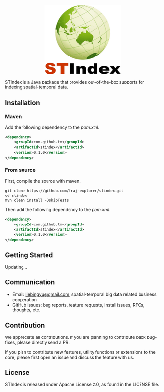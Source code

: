<p align='center'>
    <img src="./doc/logo.jpg" style="width: 50%;">
</p>

STIndex is a Java package that provides out-of-the-box supports for indexing spatial-temporal data.

## Installation

### Maven
Add the following dependency to the *pom.xml*.
```xml
<dependency>
    <groupId>com.github.tm</groupId>
    <artifactId>stindex</artifactId>
    <version>0.1.0</version>
</dependency>
```

### From source
First, compile the source with maven.
```shell
git clone https://github.com/traj-explorer/stindex.git
cd stindex
mvn clean install -DskipTests
```
Then add the following dependency to the *pom.xml*.
```xml
<dependency>
    <groupId>com.github.tm</groupId>
    <artifactId>stindex</artifactId>
    <version>0.1.0</version>
</dependency>
```

## Getting Started
Updating...

## Communication
+ Email: liebingyu@gmail.com, spatial-temporal big data related business cooperation
+ GitHub issues: bug reports, feature requests, install issues, RFCs, thoughts, etc.

## Contribution
We appreciate all contributions. If you are planning to contribute back bug-fixes, please directly 
send a PR.

If you plan to contribute new features, utility functions or extensions to the core, please first 
open an issue and discuss the feature with us.
## License
STIndex is released under Apache License 2.0, as found in the LICENSE file.